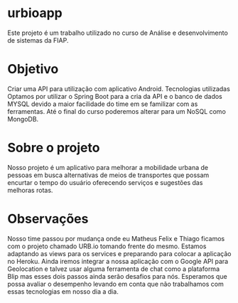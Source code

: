 # urbioapp
Este projeto é um trabalho utilizado no curso de Análise e desenvolvimento de sistemas da FIAP.
# Objetivo
Criar uma API para utilização com aplicativo Android.
Tecnologias utilizadas
Optamos por utilizar o Spring Boot para a cria da API e o banco de dados MYSQL devido a maior facilidade do time em se familizar com as ferramentas. Até o final do curso poderemos alterar para um NoSQL como MongoDB.
# Sobre o projeto
Nosso projeto é um aplicativo para melhorar a mobilidade urbana de pessoas em busca alternativas de meios de transportes que possam encurtar o tempo do usuário oferecendo serviços e sugestões das melhoras rotas.
# Observações
Nosso time passou por mudança onde eu Matheus Felix e Thiago ficamos com o projeto chamado URB.io tomando frente do mesmo.
Estamos adaptando as views para os services e preparando para colocar a aplicação no Heroku.
Ainda iremos integrar a nossa aplicação com o Google API para Geolocation e talvez usar alguma ferramenta de chat como a plataforma Blip mas esses dois passos ainda serão desafios para nós.
Esperamos que possa avaliar o desempenho levando em conta que não trabalhamos com essas tecnologias em nosso dia a dia.
